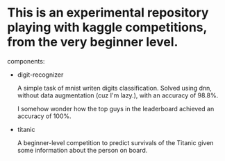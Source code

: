 # This is an experimental repository playing with kaggle competitions, from the very beginner level.



components:

* digit-recognizer

    A simple task of mnist writen digits classification. Solved using dnn, without data augmentation (cuz I'm lazy.), with an accuracy of 98.8%.

    I somehow wonder how the top guys in the leaderboard achieved an accuracy of 100%.

* titanic

    A beginner-level competition to predict survivals of the Titanic given some information about the person on board.

    
